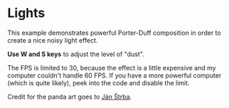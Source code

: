 # Lights

This example demonstrates powerful Porter-Duff composition in order to create a nice noisy light
effect.

**Use W and S keys** to adjust the level of "dust".

The FPS is limited to 30, because the effect is a little expensive and my computer couldn't handle
60 FPS. If you have a more powerful computer (which is quite likely), peek into the code and disable
the limit.

Credit for the panda art goes to [Ján Štrba](https://www.artstation.com/artist/janstrba).
